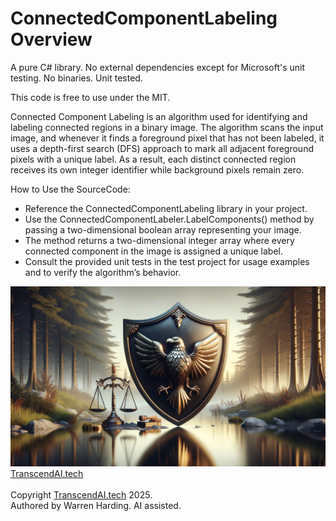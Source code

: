 # ConnectedComponentLabeling Overview

A pure C# library. No external dependencies except for Microsoft's unit testing. No binaries. Unit tested.

This code is free to use under the MIT.

Connected Component Labeling is an algorithm used for identifying and labeling connected regions in a binary image. The algorithm scans the input image, and whenever it finds a foreground pixel that has not been labeled, it uses a depth-first search (DFS) approach to mark all adjacent foreground pixels with a unique label. As a result, each distinct connected region receives its own integer identifier while background pixels remain zero.

How to Use the SourceCode:
- Reference the ConnectedComponentLabeling library in your project.
- Use the ConnectedComponentLabeler.LabelComponents() method by passing a two-dimensional boolean array representing your image.
- The method returns a two-dimensional integer array where every connected component in the image is assigned a unique label.
- Consult the provided unit tests in the test project for usage examples and to verify the algorithm’s behavior.

![AI Image](aiimage.jpg)
[TranscendAI.tech](https://TranscendAI.tech)<br>
<br>
Copyright [TranscendAI.tech](https://TranscendAI.tech) 2025.</br>
Authored by Warren Harding. AI assisted.